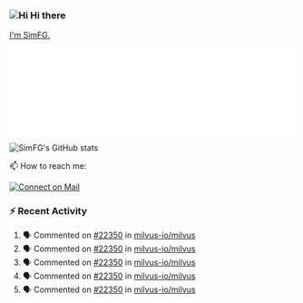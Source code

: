 ### <img src='https://qpluspicture.oss-cn-beijing.aliyuncs.com/6LjjQA/Hi.gif' alt='Hi' width="24"/> Hi there

[I'm SimFG.](https://simfg.github.io/)

![Metrics 👋](/metrics.plugin.followup.user.svg)

![SimFG's GitHub stats](https://github-readme-stats.vercel.app/api?username=SimFG&show_icons=true&theme=radical&count_private=true)

📫 How to reach me:

[![Connect on Mail](https://img.shields.io/badge/Ask%20me-anything-1abc9c.svg)](mailto:1142838399@qq.com)

### :zap: Recent Activity

<!--START_SECTION:activity-->
1. 🗣 Commented on [#22350](https://github.com/milvus-io/milvus/issues/22350) in [milvus-io/milvus](https://github.com/milvus-io/milvus)
2. 🗣 Commented on [#22350](https://github.com/milvus-io/milvus/issues/22350) in [milvus-io/milvus](https://github.com/milvus-io/milvus)
3. 🗣 Commented on [#22350](https://github.com/milvus-io/milvus/issues/22350) in [milvus-io/milvus](https://github.com/milvus-io/milvus)
4. 🗣 Commented on [#22350](https://github.com/milvus-io/milvus/issues/22350) in [milvus-io/milvus](https://github.com/milvus-io/milvus)
5. 🗣 Commented on [#22350](https://github.com/milvus-io/milvus/issues/22350) in [milvus-io/milvus](https://github.com/milvus-io/milvus)
<!--END_SECTION:activity-->

